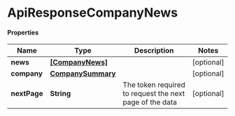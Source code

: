 # ApiResponseCompanyNews

#### Properties
Name | Type | Description | Notes
------------ | ------------- | ------------- | -------------
**news** | [**[CompanyNews]**](CompanyNews.md) |  | [optional] 
**company** | [**CompanySummary**](CompanySummary.md) |  | [optional] 
**nextPage** | **String** | The token required to request the next page of the data | [optional] 



